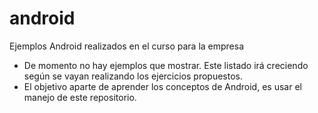 android
=======

Ejemplos Android realizados en el curso para la empresa

- De momento no hay ejemplos que mostrar. Este listado irá creciendo según se vayan realizando los ejercicios propuestos.
- El objetivo aparte de aprender los conceptos de Android, es usar el manejo de este repositorio.
